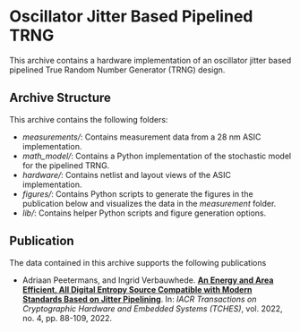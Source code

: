 # Oscillator Jitter Based Pipelined TRNG

This archive contains a hardware implementation of an oscillator jitter based pipelined True Random Number Generator (TRNG) design.

## Archive Structure

This archive contains the following folders:
- *measurements/*: Contains measurement data from a 28 nm ASIC implementation.
- *math_model/*: Contains a Python implementation of the stochastic model for the pipelined TRNG.
- *hardware/*: Contains netlist and layout views of the ASIC implementation.
- *figures/*: Contains Python scripts to generate the figures in the publication below and visualizes the data in the *measurement* folder.
- *lib/*: Contains helper Python scripts and figure generation options.

## Publication

The data contained in this archive supports the following publications
- Adriaan Peetermans, and Ingrid Verbauwhede. **[An Energy and Area Efficient, All Digital Entropy Source Compatible with Modern Standards Based on Jitter Pipelining](https://tches.iacr.org/index.php/TCHES/article/view/9814)**. In: *IACR Transactions on Cryptographic Hardware and Embedded Systems (TCHES)*, vol. 2022, no. 4, pp. 88-109, 2022.

